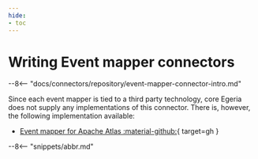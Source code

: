 ```yaml
---
hide:
- toc
---
```


<!-- SPDX-License-Identifier: CC-BY-4.0 -->
<!-- Copyright Contributors to the Egeria project. -->

# Writing Event mapper connectors

--8<-- "docs/connectors/repository/event-mapper-connector-intro.md"

Since each event mapper is tied to a third party
technology, core Egeria does not supply any implementations of
this connector. There is, however, the following
implementation available:

- [Event mapper for Apache Atlas :material-github:](https://github.com/odpi/egeria-connector-hadoop-ecosystem){ target=gh }

--8<-- "snippets/abbr.md"
